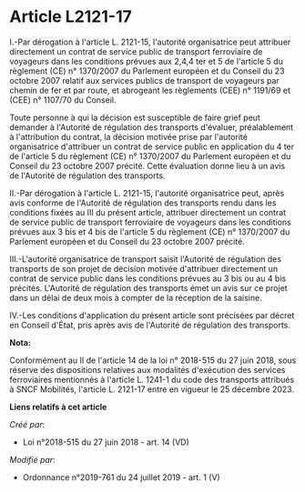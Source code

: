 # Article L2121-17

I.-Par dérogation à l'article L. 2121-15, l'autorité organisatrice peut attribuer directement un contrat de service public de
transport ferroviaire de voyageurs dans les conditions prévues aux 2,4,4 ter et 5 de l'article 5 du règlement (CE) n°
1370/2007 du Parlement européen et du Conseil du 23 octobre 2007 relatif aux services publics de transport de voyageurs par
chemin de fer et par route, et abrogeant les règlements (CEE) n° 1191/69 et (CEE) n° 1107/70 du Conseil.

Toute personne à qui la décision est susceptible de faire grief peut demander à l'Autorité de régulation des transports
d'évaluer, préalablement à l'attribution du contrat, la décision motivée prise par l'autorité organisatrice d'attribuer un
contrat de service public en application du 4 ter de l'article 5 du règlement (CE) n° 1370/2007 du Parlement européen et du
Conseil du 23 octobre 2007 précité. Cette évaluation donne lieu à un avis de l'Autorité de régulation des transports.

II.-Par dérogation à l'article L. 2121-15, l'autorité organisatrice peut, après avis conforme de l'Autorité de régulation des
transports rendu dans les conditions fixées au III du présent article, attribuer directement un contrat de service public de
transport ferroviaire de voyageurs dans les conditions prévues aux 3 bis et 4 bis de l'article 5 du règlement (CE) n°
1370/2007 du Parlement européen et du Conseil du 23 octobre 2007 précité.

III.-L'autorité organisatrice de transport saisit l'Autorité de régulation des transports de son projet de décision motivée
d'attribuer directement un contrat de service public dans les conditions prévues au 3 bis ou au 4 bis précités. L'Autorité de
régulation des transports émet un avis sur ce projet dans un délai de deux mois à compter de la réception de la saisine.

IV.-Les conditions d'application du présent article sont précisées par décret en Conseil d'État, pris après avis de
l'Autorité de régulation des transports.

**Nota:**

Conformément au II de l'article 14 de la loi n° 2018-515 du 27 juin 2018, sous réserve des dispositions relatives aux
modalités d'exécution des services ferroviaires mentionnés à l'article L. 1241-1 du code des transports attribués à SNCF
Mobilités, l'article L. 2121-17 entre en vigueur le 25 décembre 2023.

**Liens relatifs à cet article**

_Créé par_:

  - Loi n°2018-515 du 27 juin 2018 - art. 14 (VD)

_Modifié par_:

  - Ordonnance n°2019-761 du 24 juillet 2019 - art. 1 (V)
